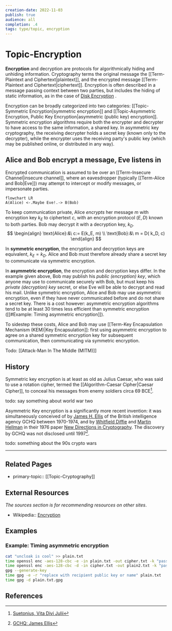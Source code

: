 ```yaml
---
creation-date: 2022-11-03
publish: true
audience: all
completion: .4
tags: type/topic, encryption
---
```

# Topic-Encryption
**Encryption** and decryption are protocols for algorithmically hiding and unhiding information. Cryptography terms the original message the [[Term-Plaintext and Ciphertext|plaintext]], and the encrypted message [[Term-Plaintext and Ciphertext|ciphertext]]. Encryption is often described in a message passing context between two parties, but includes the hiding of static information, as in the case of [Disk Encryption](https://en.wikipedia.org/wiki/Disk_encryption) .

Encryption can be broadly categorized into two categories: [[Topic-Symmetric Encryption|symmetric encryption]] and [[Topic-Asymmetric Encryption, Public Key Encryption|asymmetric (public key) encryption]]. Symmetric encryption algorithms require both the encrypter and decrypter to have access to the same information, a shared key. In asymmetric key cryptography, the receiving decrypter holds a secret key (known only to the decrypter), while the encrypter uses the receiving party's public key (which may be published online, or distributed in any way).

## Alice and Bob encrypt a message, Eve listens in
Encrypted communication is assumed to be over an [[Term-Insecure Channel|insecure channel]], where an eavesdropper (typically [[Term-Alice and Bob|Eve]]) may attempt to intercept or modify messages, or impersonate parties.
```mermaid
flowchart LR
A(Alice) <-.Maybe Eve!.-> B(Bob)
```

To keep communication private, Alice *encrypts* her message $m$ with encryption key $k_E$ to ciphertext $c$, with an encryption protocol $(E,D)$ known to both parties. Bob may decrypt it with a decryption key, $k_D$.
$$
\begin{align}
\text{Alice}:&\ c:= E(k_E, m) \\
\text{Bob}:&\ m = D( k_D, c)
\end{align}
$$

In **symmetric encryption**, the encryption and decryption keys are equivalent, $k_{E}= k_D$. Alice and Bob must therefore already share a secret key to communicate via symmetric encryption.

In **asymmetric encryption**, the encryption and decryption keys differ. In the example given above, Bob may publish his *public (encryption) key*, which anyone may use to communicate securely with Bob, but must keep his *private (decryption) key* secret, or else Eve will be able to decrypt and read his mail. Unlike symmetric encryption, Alice and Bob may use asymmetric encryption, even if they have never communicated before and do not share a secret key. There is a cost however: asymmetric encryption algorithms tend to be at least 30 times less efficient than symmetric encryption ([[#Example: Timing asymmetric encryption]]).

To sidestep these costs, Alice and Bob may use [[Term-Key Encapsulation Mechanism (KEM)|Key Encapsulation]]: first using asymmetric encryption to agree on a shared symmetric encryption key for subsequent communication, then communicating via symmetric encryption.

Todo: [[Attack-Man In The Middle (MITM)]]

## History
Symmetric key encryption is at least as old as Julius Caesar, who was said to use a rotation cipher, termed the [[Algorithm-Caesar Cipher|Caesar Cipher]], to conceal his messages from enemy soldiers circa 69 BCE[^2].

todo: say something about world war two

Asymmetric Key encryption is a significantly more recent invention: it was simultaneously conceived of by [James H. Ellis](https://en.wikipedia.org/wiki/James_H._Ellis) of the British intelligence agency GCHQ between 1970-1974, and by [Whitfield Diffie](https://en.wikipedia.org/wiki/Whitfield_Diffie) and [Martin Hellman](https://en.wikipedia.org/wiki/Martin_Hellman) in their 1976 paper [New Directions in Cryptography](https://ieeexplore.ieee.org/document/1055638). The discovery by GCHQ was not disclosed until 1997[^3].

todo: something about the 90s crypto wars

---
## Related Pages
- primary-topic:: [[Topic-Cryptography]]

## External Resources
*The sources section is for recommending resources on other sites*.
- Wikipedia:: [Encryption](https://en.wikipedia.org/wiki/Encryption)

## Examples
### Example: Timing asymmetric encryption
```sh
cat "uncloak is cool" >> plain.txt
time openssl enc -aes-128-cbc -e -in plain.txt -out cipher.txt -k "password"
time openssl enc -aes-128-cbc -d -in cipher.txt -out plain2.txt -k "password"
gpg --generate-key
time gpg -e -r "replace with recipient public key or name" plain.txt
time gpg -d plain.txt.gpg
```

## References
[^2]: [Suetonius, Vita Divi Julii](http://thelatinlibrary.com/suetonius/suet.caesar.html#56)
[^3]: [GCHQ: James Ellis](https://www.gchq.gov.uk/person/james-ellis)
